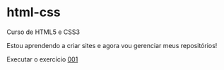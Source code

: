 # html-css
 Curso de HTML5 e CSS3

Estou aprendendo a criar sites e agora vou gerenciar meus repositórios!

Executar o exercício <a href="https://edupsanches.github.io/html-css/ex001/" target="_blank">001</a>